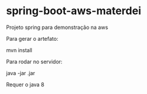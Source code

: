 # spring-boot-aws-materdei
Projeto spring para demonstração na aws

Para gerar o artefato:

mvn install

Para rodar no servidor:

java -jar <nome>.jar

Requer o java 8
